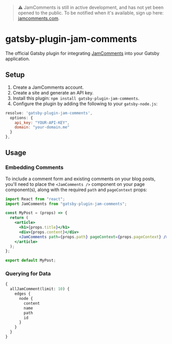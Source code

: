 > :warning: JamComments is still in active development, and has not yet been opened to the public. To be notified when it's available, sign up here: [jamcomments.com](https://jamcomments.com/).

# gatsby-plugin-jam-comments

The official Gatsby plugin for integrating [JamComments](https://jamcomments.com) into your Gatsby application.

## Setup

1. Create a JamComments account.
2. Create a site and generate an API key.
3. Install this plugin: `npm install gatsby-plugin-jam-comments`.
4. Configure the plugin by adding the following to your `gatsby-node.js`:

```js
resolve: 'gatsby-plugin-jam-comments',
  options: {
    api_key: "YOUR-API-KEY",
    domain: "your-domain.me"
  }
},
```

## Usage

### Embedding Comments

To include a comment form and existing comments on your blog posts, you'll need to place the `<JamComments />` component on your page component(s), along with the required `path` and `pageContext` props:

```jsx
import React from "react";
import JamComments from "gatsby-plugin-jam-comments";

const MyPost = (props) => {
  return (
    <article>
      <h1>{props.title}</h1>
      <div>{props.content}</div>
      <JamComments path={props.path} pageContext={props.pageContext} />
    </article>
  );
};

export default MyPost;
```

### Querying for Data

```graphql
{
  allJamComment(limit: 10) {
    edges {
      node {
        content
        name
        path
        id
      }
    }
  }
}
```
